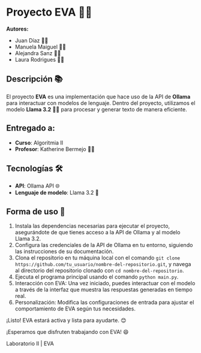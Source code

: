 # Proyecto EVA 🤖✨

**Autores:**
- Juan Díaz 👨‍💻
- Manuela Maiguel 👩‍💻
- Alejandra Sanz 👩‍💻
- Laura Rodrigues 👩‍💻

## Descripción 📚

El proyecto **EVA** es una implementación que hace uso de la API de **Ollama** para interactuar con modelos de lenguaje. Dentro del proyecto, utilizamos el modelo **Llama 3.2** 🦙💡 para procesar y generar texto de manera eficiente.

## Entregado a:  
- **Curso**: Algoritmia II   
- **Profesor**: Katherine Bermejo 👩‍🏫

## Tecnologías 🛠️

- **API**: Ollama API 🌐
- **Lenguaje de modelo**: Llama 3.2 🧠

## Forma de uso 🦾  
1. Instala las dependencias necesarias para ejecutar el proyecto, asegurándote de que tienes acceso a la API de Ollama y al modelo Llama 3.2.  
2. Configura las credenciales de la API de Ollama en tu entorno, siguiendo las instrucciones de su documentación.  
3. Clona el repositorio en tu máquina local con el comando `git clone https://github.com/tu_usuario/nombre-del-repositorio.git`, y navega al directorio del repositorio clonado con `cd nombre-del-repositorio`.  
4. Ejecuta el programa principal usando el comando `python main.py`.  
5. Interacción con EVA: Una vez iniciado, puedes interactuar con el modelo a través de la interfaz que muestra las respuestas generadas en tiempo real.  
6. Personalización: Modifica las configuraciones de entrada para ajustar el comportamiento de EVA según tus necesidades.  

¡Listo! EVA estará activa y lista para ayudarte. 😊


¡Esperamos que disfruten trabajando con EVA! 😄

Laboratorio II | EVA
